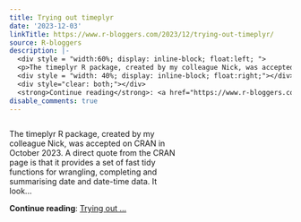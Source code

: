 ```yaml
---
title: Trying out timeplyr
date: '2023-12-03'
linkTitle: https://www.r-bloggers.com/2023/12/trying-out-timeplyr/
source: R-bloggers
description: |-
  <div style = "width:60%; display: inline-block; float:left; ">
  <p>The timeplyr R package, created by my colleague Nick, was accepted on CRAN in October 2023. A direct quote from the CRAN page is that it provides a set of fast tidy functions for wrangling, completing and summarising date and date-time data. It look...</p></div>
  <div style = "width: 40%; display: inline-block; float:right;"></div>
  <div style="clear: both;"></div>
  <strong>Continue reading</strong>: <a href="https://www.r-bloggers.com/2023/12/trying-out-timeplyr/">Trying out ...
disable_comments: true
---
```

<div style = "width:60%; display: inline-block; float:left; ">
<p>The timeplyr R package, created by my colleague Nick, was accepted on CRAN in October 2023. A direct quote from the CRAN page is that it provides a set of fast tidy functions for wrangling, completing and summarising date and date-time data. It look...</p></div>
<div style = "width: 40%; display: inline-block; float:right;"></div>
<div style="clear: both;"></div>
<strong>Continue reading</strong>: <a href="https://www.r-bloggers.com/2023/12/trying-out-timeplyr/">Trying out ...